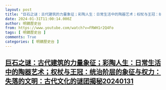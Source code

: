 ```yaml
---
layout: post
title: "巨石之谜：古代建筑的力量象征；彩陶人生：日常生活中的陶器艺术；权杖与王冠：统治阶层的象征与权力：失落的文明：古代文化的谜团揭秘20240131"
date: 2024-01-31T11:00:14.000Z
author: 明鏡歷史台
from: https://www.youtube.com/watch?v=FRWH1r2Q4Fo
tags: [ 明鏡歷史台 ]
comments: True
categories: [ 明鏡歷史台 ]
---
```

<!--1706698814000-->
[巨石之谜：古代建筑的力量象征；彩陶人生：日常生活中的陶器艺术；权杖与王冠：统治阶层的象征与权力：失落的文明：古代文化的谜团揭秘20240131](https://www.youtube.com/watch?v=FRWH1r2Q4Fo)
------

<div>

</div>
